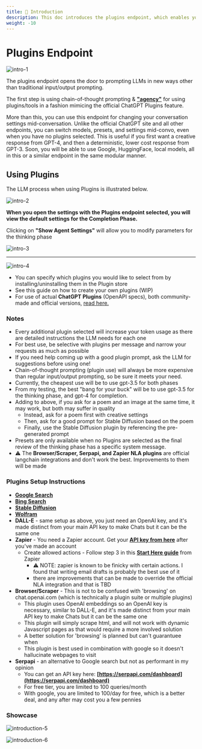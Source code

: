 ```yaml
---
title: 🔌 Introduction
description: This doc introduces the plugins endpoint, which enables you to use different LLMs and tools with more flexibility and control. You can change your settings and plugins on the fly, and use plugins to access various sources of information and assistance.
weight: -10
---
```

# Plugins Endpoint

![intro-1](https://github.com/danny-avila/LibreChat/assets/32828263/7db788a5-2173-4115-b34b-43ea132dae69)


The plugins endpoint opens the door to prompting LLMs in new ways other than traditional input/output prompting.

The first step is using chain-of-thought prompting & **["agency"](https://zapier.com/blog/ai-agent/)** for using plugins/tools in a fashion mimicing the official ChatGPT Plugins feature.

More than this, you can use this endpoint for changing your conversation settings mid-conversation. Unlike the official ChatGPT site and all other endpoints, you can switch models, presets, and settings mid-convo, even when you have no plugins selected. This is useful if you first want a creative response from GPT-4, and then a deterministic, lower cost response from GPT-3. Soon, you will be able to use Google, HuggingFace, local models, all in this or a similar endpoint in the same modular manner.

## Using Plugins 

The LLM process when using Plugins is illustrated below.

![intro-2](https://github.com/danny-avila/LibreChat/assets/32828263/789406e1-7345-43d2-823b-8aed0588bb78)

**When you open the settings with the Plugins endpoint selected, you will view the default settings for the Completion Phase.**

Clicking on **"Show Agent Settings"** will allow you to modify parameters for the thinking phase

![intro-3](https://github.com/danny-avila/LibreChat/assets/32828263/d9a43517-5b35-4786-a126-0adf62b5b087)

---

![intro-4](https://github.com/danny-avila/LibreChat/assets/32828263/12a51feb-c030-4cf0-8429-16360270988d)

- You can specify which plugins you would like to select from by installing/uninstalling them in the Plugin store
- See this guide on how to create your own plugins (WIP)
- For use of actual **ChatGPT Plugins** (OpenAPI specs), both community-made and official versions, [read here.](./chatgpt_plugins_openapi.md)

### Notes
- Every additional plugin selected will increase your token usage as there are detailed instructions the LLM needs for each one
- For best use, be selective with plugins per message and narrow your requests as much as possible
- If you need help coming up with a good plugin prompt, ask the LLM for suggestions before using one!
- Chain-of-thought prompting (plugin use) will always be more expensive than regular input/output prompting, so be sure it meets your need.
- Currently, the cheapest use will be to use gpt-3.5 for both phases
- From my testing, the best "bang for your buck" will be to use gpt-3.5 for the thinking phase, and gpt-4 for completion.
- Adding to above, if you ask for a poem and an image at the same time, it may work, but both may suffer in quality
  - Instead, ask for a poem first with creative settings
  - Then, ask for a good prompt for Stable Diffusion based on the poem
  - Finally, use the Stable Diffusion plugin by referencing the pre-generated prompt
- Presets are only available when no Plugins are selected as the final review of the thinking phase has a specific system message.
- ⚠️ The **Browser/Scraper, Serpapi, and Zapier NLA plugins** are official langchain integrations and don't work the best. Improvements to them will be made

### Plugins Setup Instructions
- **[Google Search](./google_search.md)**
- **[Bing Search](./bing_search.md)**
- **[Stable Diffusion](./stable_diffusion.md)**
- **[Wolfram](./wolfram.md)**
- **DALL-E** - same setup as above, you just need an OpenAI key, and it's made distinct from your main API key to make Chats but it can be the same one
- **Zapier** - You need a Zapier account. Get your **[API key from here](https://nla.zapier.com/credentials/)** after you've made an account
  - Create allowed actions - Follow step 3 in this **[Start Here guide](https://nla.zapier.com/start/)** from Zapier
    - ⚠️ NOTE: zapier is known to be finicky with certain actions. I found that writing email drafts is probably the best use of it
    -  there are improvements that can be made to override the official NLA integration and that is TBD
- **Browser/Scraper** - This is not to be confused with 'browsing' on chat.openai.com (which is technically a plugin suite or multiple plugins)
  - This plugin uses OpenAI embeddings so an OpenAI key is necessary, similar to DALL-E, and it's made distinct from your main API key to make Chats but it can be the same one
  - This plugin will simply scrape html, and will not work with dynamic Javascript pages as that would require a more involved solution
  - A better solution for 'browsing' is planned but can't guarantuee when
  - This plugin is best used in combination with google so it doesn't hallucinate webpages to visit
- **Serpapi** - an alternative to Google search but not as performant in my opinion
  - You can get an API key here: **[https://serpapi.com/dashboard](https://serpapi.com/dashboard)**
  - For free tier, you are limited to 100 queries/month
  - With google, you are limited to 100/day for free, which is a better deal, and any after may cost you a few pennies

### Showcase

![introduction-5](https://github.com/danny-avila/LibreChat/assets/32828263/40cd1989-437f-49bb-9055-010e3efc468b)

![introduction-6](https://github.com/danny-avila/LibreChat/assets/32828263/b009a094-7311-45fb-a7ea-f5010f32ec45)

